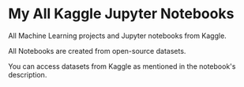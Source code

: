 # My All Kaggle Jupyter Notebooks
All Machine Learning projects and Jupyter notebooks from Kaggle.

All Notebooks are created from open-source datasets.

You can access datasets from Kaggle as mentioned in the notebook's description.


